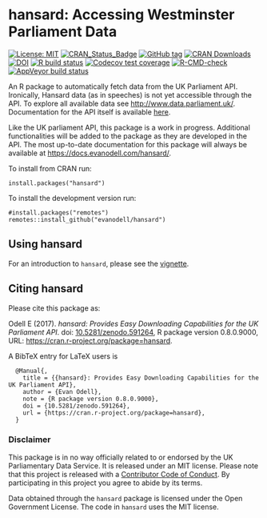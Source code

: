 
<!-- README.md is generated from README.Rmd. Please edit that file -->

# hansard: Accessing Westminster Parliament Data

<!-- badges: start -->

[![License:
MIT](https://img.shields.io/badge/License-MIT-blue.svg)](https://opensource.org/licenses/MIT)
[![CRAN\_Status\_Badge](https://www.r-pkg.org/badges/version/hansard)](https://cran.r-project.org/package=hansard)
[![GitHub
tag](https://img.shields.io/github/tag/evanodell/hansard.svg)](https://github.com/evanodell/hansard)
[![CRAN
Downloads](https://cranlogs.r-pkg.org/badges/grand-total/hansard)](https://cran.r-project.org/package=hansard)
[![DOI](https://zenodo.org/badge/72111315.svg)](https://zenodo.org/badge/latestdoi/72111315)
[![R build
status](https://github.com/EvanOdell/hansard/workflows/R-CMD-check/badge.svg)](https://github.com/EvanOdell/hansard/actions)
[![Codecov test
coverage](https://codecov.io/gh/EvanOdell/hansard/branch/master/graph/badge.svg)](https://codecov.io/gh/EvanOdell/hansard?branch=master)
[![R-CMD-check](https://github.com/EvanOdell/hansard/workflows/R-CMD-check/badge.svg)](https://github.com/EvanOdell/hansard/actions)
[![AppVeyor build
status](https://ci.appveyor.com/api/projects/status/github/EvanOdell/hansard?branch=master&svg=true)](https://ci.appveyor.com/project/EvanOdell/hansard)
<!-- badges: end -->

An R package to automatically fetch data from the UK Parliament API.
Ironically, Hansard data (as in speeches) is not yet accessible through
the API. To explore all available data see
<http://www.data.parliament.uk/>. Documentation for the API itself is
available [here](http://explore.data.parliament.uk/).

Like the UK parliament API, this package is a work in progress.
Additional functionalities will be added to the package as they are
developed in the API. The most up-to-date documentation for this package
will always be available at <https://docs.evanodell.com/hansard/>.

To install from CRAN run:

    install.packages("hansard")

To install the development version run:

    #install.packages("remotes")
    remotes::install_github("evanodell/hansard")

## Using hansard

For an introduction to `hansard`, please see the
[vignette](https://docs.evanodell.com/hansard/articles/introduction.html).

## Citing hansard

Please cite this package as:

Odell E (2017). *hansard: Provides Easy Downloading Capabilities for the
UK Parliament API*. doi:
[10.5281/zenodo.591264](https://doi.org/10.5281/zenodo.591264), R
package version 0.8.0.9000, URL:
<https://cran.r-project.org/package=hansard>.

A BibTeX entry for LaTeX users is

      @Manual{,
        title = {{hansard}: Provides Easy Downloading Capabilities for the UK Parliament API},
        author = {Evan Odell},
        note = {R package version 0.8.0.9000},
        doi = {10.5281/zenodo.591264},
        url = {https://cran.r-project.org/package=hansard},
      }

### Disclaimer

This package is in no way officially related to or endorsed by the UK
Parliamentary Data Service. It is released under an MIT license. Please
note that this project is released with a [Contributor Code of
Conduct](https://github.com/evanodell/hansard/blob/master/CODE_OF_CONDUCT.md).
By participating in this project you agree to abide by its terms.

Data obtained through the `hansard` package is licensed under the Open
Government License. The code in `hansard` uses the MIT license.
